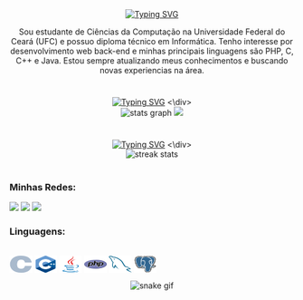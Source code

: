 <div align="center">
  <a href="https://git.io/typing-svg"><img src="https://readme-typing-svg.demolab.com?font=Fira+Code&weight=1000&pause=1000&color=CE877F&width=435&lines=%E2%82%8A%CB%9A%E2%9C%A7%EA%92%B0Ol%C3%A1%2C+sou+a+Clara!%EA%92%B1%E2%82%8A%CB%9A%E2%9C%A7" alt="Typing SVG" /></a>
</div>
<p align="center">Sou estudante de Ciências da Computação na Universidade Federal do Ceará (UFC) e possuo diploma técnico em Informática. Tenho interesse por desenvolvimento web back-end e minhas principais linguagens são PHP, C, C++ e Java. Estou sempre atualizando meus conhecimentos e buscando novas experiencias na área.

#
<div align="center">
  <a href="https://git.io/typing-svg"><img src="https://readme-typing-svg.demolab.com?font=Fira+Code&duration=1&pause=1&color=CE877F&center=true&repeat=false&width=435&lines=Stats%3A+" alt="Typing SVG" /></a>
<\div>
<div align="center">
    <img src="https://github-readme-stats.vercel.app/api?username=claraa908&show_icons=true&theme=date_night&rank_icon=github" height="150" alt="stats graph" />
    <img height=150 src="https://github-readme-stats.vercel.app/api/top-langs?username=claraa908&layout=compact&langs_count=8&theme=date_night" />
</div>

#
<div align="center">
  <a href="https://git.io/typing-svg"><img src="https://readme-typing-svg.demolab.com?font=Fira+Code&duration=1&pause=1&color=CE877F&center=true&repeat=false&width=435&lines=Commit%3A+" alt="Typing SVG" /></a>
<\div>
<div align="center">
    <img src="https://github-readme-streak-stats.herokuapp.com/?user=claraa908&theme=date_night" alt="streak stats" />
</div>

#
<img align="right" alt="" height="190px" src="https://data.bloggif.com/distant/user/store/9/6/2/c/14423b6df8e36d6b641bd8cf2d53c269.gif">

<h3 align="left" style="color:'#ce877f';">Minhas Redes:</h3>
<div align="left"> 
  <a href="https://www.instagram.com/imnot__claire/" target="_blank"><img src="https://img.shields.io/badge/-Instagram-000?style=for-the-badge&logo=instagram&logoColor=CE877F&color=CE877F"></a>
  <a href = "mailto:claracruz.fac12@gmail.com"><img src="https://img.shields.io/badge/-Email-000?style=for-the-badge&logo=microsoft-outlook&logoColor=CE877F&color=CE877F" target="_blank"></a>
  <a href="https://www.linkedin.com/in/clara-cruz-b6b093263" target="_blank"><img src="https://img.shields.io/badge/-LinkedIn-000?style=for-the-badge&logo=linkedin&logoColor=CE877F&color=CE877F" target="_blank"></a> 
</div>

<h3 align="left" style="color:'#ce877f';">Linguagens:</h3>
<div style="display: inline_block" align="left"><br>
  <img align="center" alt="Clara-C" height="30" width="40" src="https://raw.githubusercontent.com/devicons/devicon/master/icons/c/c-original.svg">
  <img align="center" alt="Clara-C++" height="30" width="40" src="https://raw.githubusercontent.com/devicons/devicon/master/icons/cplusplus/cplusplus-original.svg">
  <img align="center" alt="Clara-Java" height="30" width="40" src="https://raw.githubusercontent.com/devicons/devicon/master/icons/java/java-original.svg">
  <img align="center" alt="Clara-PHP" height="30" width="40" src="https://raw.githubusercontent.com/devicons/devicon/master/icons/php/php-original.svg">
  <img align="center" alt="Clara-MySQL" height="30" width="40" src="https://raw.githubusercontent.com/devicons/devicon/master/icons/mysql/mysql-original.svg">
  <img align="center" alt="Clara-PostgreSQL" height="30" width="40" src="https://raw.githubusercontent.com/devicons/devicon/master/icons/postgresql/postgresql-original.svg">
</div>

![snake gif](https://raw.githubusercontent.com/claraa908/claraa908/output/github-contribution-grid-snake.svg)
